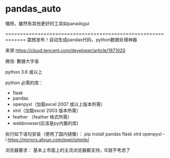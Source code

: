 # pandas_auto
備用，雖然有其他更好的工具如panadsgui

=============================================================
震撼发布！自动生成pandas代码，python数据处理神器

來源
https://cloud.tencent.com/developer/article/1871020

微信: 數據大宇宙



python 3.6 或以上

python 必需的库：
- flask
- pandas
- openpyxl（加载excel 2007 或以上版本所需）
- xlrd（加载excel 2003 版本所需）
- feather （feather 格式所需）
- webbrowser(应该是py内置的库)

执行如下语句安装（使用了国内镜像）：
pip install pandas flask xlrd openpyxl -i https://mirrors.aliyun.com/pypi/simple/


浏览器要求：
基本上市面上的主流浏览器都支持，IE就不考虑了
